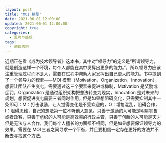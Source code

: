 ```yaml
---
layout: post
title: "MOI 模型"
date: 2021-06-01 12:00:00
updated: 2021-06-01 12:00:00
copyright: true
categories:
  - 思考与感想
tags:
  - 阅读感想
---
```

近期正在看《成为技术领导者》这本书，其中对“领导力”的定义是“所谓领导力，就是创造这样一个环境，每个人都能在其中发挥出更多的能力。”，所以领导力应该注重管理过程而不是人，需要在过程中帮助大家发挥出自己更大的能力。书中提到了一个领导力的模型——MOI 模型（Motivation，Organization，Innovation），想要让团队产生变化，需要通过这三个要素来促进或抑制，Motivation 是奖励或惩罚，Organization 是通过组织架构把想法转变为现实，Innovation 是对未来的规划，想要促进变化需要三者同时作用，但是如果想阻碍变化，只需要抑制其中一条即可：M：打击激励，让人觉得变化是不受欢迎的，O：增加混乱，阻碍合作，I：阻碍思维，自己的想法第一位不听他人意见。只善于激励的人可能是明星销售或者政客，只善于组织的人可能是高效率的行政主管，只善于创新的人可能是天才但是无法与人合作。我们每个人擅长的方面都不相同，但是如果想要保证领导力的效果，需要在 MOI 三者之间寻求一个平衡，并且要相信一定存在更好的方法并不断去寻找这个方法。